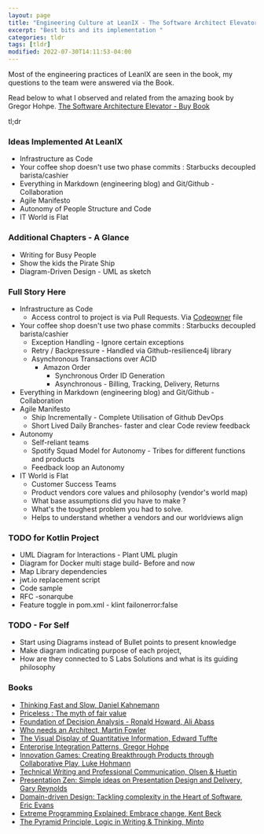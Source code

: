 ```yaml
---
layout: page
title: "Engineering Culture at LeanIX - The Software Architect Elevator"
excerpt: "Best bits and its implementation "
categories: tldr
tags: [tldr]
modified: 2022-07-30T14:11:53-04:00
---
```


Most of the engineering practices of LeanIX are seen in the book, my questions to the team were answered via the Book.

Read below to what I observed and related from the amazing book by Gregor Hohpe.
[The Software Architecture Elevator - Buy Book](https://amzn.to/3ORVNux)

tl;dr
### Ideas Implemented At LeanIX
* Infrastructure as Code
* Your coffee shop doesn't use two phase commits : Starbucks decoupled barista/cashier
* Everything in Markdown (engineering blog) and Git/Github - Collaboration
* Agile Manifesto
* Autonomy of People Structure and Code
* IT World is Flat

### Additional Chapters - A Glance 
* Writing for Busy People
* Show the kids the Pirate Ship
* Diagram-Driven Design - UML as sketch


### Full Story Here
* Infrastructure as Code
  * Access control to project is via Pull Requests. Via [Codeowner](https://docs.github.com/en/repositories/managing-your-repositorys-settings-and-features/customizing-your-repository/about-code-owners) file
* Your coffee shop doesn't use two phase commits : Starbucks decoupled barista/cashier
  * Exception Handling - Ignore certain exceptions
  * Retry / Backpressure  - Handled via Github-resilience4j library
  * Asynchronous Transactions over ACID
    * Amazon Order
      * Synchronous Order ID Generation
      * Asynchronous - Billing, Tracking, Delivery, Returns
* Everything in Markdown (engineering blog) and Git/Github - Collaboration
* Agile Manifesto
  * Ship Incrementally - Complete Utilisation of Github DevOps
  * Short Lived Daily Branches- faster and clear Code review feedback
* Autonomy
  * Self-reliant teams
  * Spotify Squad Model for Autonomy - Tribes for different functions and products
  * Feedback loop an Autonomy
* IT World is Flat
  * Customer Success Teams
  * Product vendors core values and philosophy (vendor's world map)
  * What base assumptions did you have to make ?
  * What's the toughest problem you had to solve.
  * Helps to understand whether a vendors and our worldviews align


### TODO for Kotlin Project
  * UML Diagram for Interactions - Plant UML plugin
  * Diagram for Docker multi stage build- Before and now
  * Map Library dependencies
  * jwt.io replacement script
  * Code sample
  * RFC -sonarqube
  * Feature toggle in pom.xml - klint failonerror:false

### TODO - For Self
- Start using Diagrams instead of Bullet points to present knowledge
- Make diagram indicating purpose of each project, 
- How are they connected to S Labs Solutions and what is its guiding philosophy


### Books
* [Thinking Fast and Slow, Daniel Kahnemann](https://amzn.to/3zn0AhU)
* [Priceless : The myth of fair value](https://amzn.to/3JxKabv)
* [Foundation of Decision Analysis - Ronald Howard, Ali Abass](https://amzn.to/3zkgCcC)
* [Who needs an Architect, Martin Fowler](https://amzn.to/3oJygSc)
* [The Visual Display of Quantitative  Information, Edward Tuffte](https://amzn.to/3oJ9di4)
* [Enterprise Integration Patterns, Gregor Hohpe](https://amzn.to/3vsdURg)
* [Innovation Games: Creating Breakthrough Products through Collaborative Play, Luke Hohmann](https://amzn.to/3zl0VBR)
* [Technical Writing and Professional Communication, Olsen & Huetin](https://amzn.to/3QaZjBh)
* [Presentation Zen: Simple ideas on Presentation Design and Delivery, Gary Reynolds](https://amzn.to/3OMRKjn)
* [Domain-driven Design: Tackling complexity in the Heart of Software, Eric Evans](https://amzn.to/3JmiVR4)
* [Extreme Programming Explained: Embrace change, Kent Beck](https://amzn.to/3oJyzwk)
* [The Pyramid Principle, Logic in Writing & Thinking, Minto](https://amzn.to/3cNARaR)
